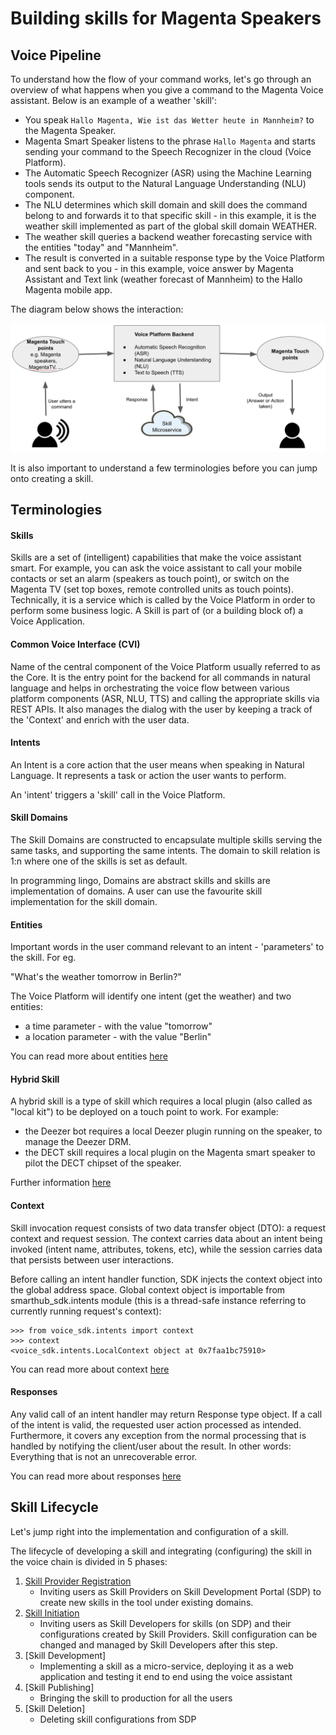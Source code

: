 # Building skills for Magenta Speakers

## Voice Pipeline

To understand how the flow of your command works, let's go through an overview of what happens when you give a command to the Magenta Voice assistant. Below is an example of a weather 'skill':

- You speak `Hallo Magenta, Wie ist das Wetter heute in Mannheim?` to the Magenta Speaker.
- Magenta Smart Speaker listens to the phrase `Hallo Magenta` and starts sending your command to the Speech Recognizer in the cloud (Voice Platform).
- The Automatic Speech Recognizer (ASR) using the Machine Learning tools sends its output to the Natural Language Understanding (NLU) component.
- The NLU determines which skill domain and skill does the command belong to and forwards it to that specific skill - in this example, it is the weather skill implemented as part of the global skill domain WEATHER.
- The weather skill queries a backend weather forecasting service with the entities "today" and "Mannheim".
- The result is converted in a suitable response type by the Voice Platform and sent back to you - in this example, voice answer by Magenta Assistant and Text link (weather forecast of Mannheim) to the Hallo Magenta mobile app.

The diagram below shows the interaction:

![skill_invocation](images/skill_invocation.png)

It is also important to understand a few terminologies before you can jump onto creating a skill.
 
## Terminologies

#### Skills

Skills are a set of (intelligent) capabilities that make the voice assistant smart. For example, you can ask the voice assistant to call your mobile contacts or set an alarm (speakers as touch point), or switch on the Magenta TV (set top boxes, remote controlled units as touch points). Technically, it is a service which is called by the Voice Platform in order to perform some business logic. A Skill is part of (or a building block of) a Voice Application.

#### Common Voice Interface (CVI)

Name of the central component of the Voice Platform usually referred to as the Core. It is the entry point for the backend for all commands in natural language and helps in orchestrating the voice flow between various platform components (ASR, NLU, TTS) and calling the appropriate skills via REST APIs. It also manages the dialog with the user by keeping a track of the 'Context' and enrich with the user data.

#### Intents

An Intent is a core action that the user means when speaking in Natural Language. It represents a task or action the user wants to perform.

An 'intent' triggers a 'skill' call in the Voice Platform. 

#### Skill Domains

The Skill Domains are constructed to encapsulate multiple skills serving the same tasks, and supporting the same intents. The domain to skill relation is 1:n where one of the skills is set as default.

In programming lingo, Domains are abstract skills and skills are implementation of domains. A user can use the favourite skill implementation for the skill domain.

#### Entities

Important words in the user command relevant to an intent - 'parameters' to the skill. For eg.

"What's the weather tomorrow in Berlin?"

The Voice Platform will identify one intent (get the weather) and two entities:

* a time parameter - with the value "tomorrow"
* a location parameter - with the value "Berlin"

You can read more about entities [here](../entities.md) 

#### Hybrid Skill

A hybrid skill is a type of skill which requires a local plugin (also called as "local kit") to be deployed on a touch point to work. For example:

* the Deezer bot requires a local Deezer plugin running on the speaker, to manage the Deezer DRM.
* the DECT skill requires a local plugin on the Magenta smart speaker to pilot the DECT chipset of the speaker.

Further information [here](../use_kits_and_actions.md)

#### Context

Skill invocation request consists of two data transfer object (DTO): a request context and request session. The context carries data about an intent being invoked (intent name, attributes, tokens, etc), while the session carries data that persists between user interactions.

Before calling an intent handler function, SDK injects the context object into the global address space. Global context object is importable from smarthub_sdk.intents module (this is a thread-safe instance referring to currently running request's context):

```
>>> from voice_sdk.intents import context
>>> context
<voice_sdk.intents.LocalContext object at 0x7faa1bc75910>
```

You can read more about context [here](../context.md)

#### Responses

Any valid call of an intent handler may return Response type object. If a call of the intent is valid, the requested user action processed as intended. Furthermore, it covers any exception from the normal processing that is handled by notifying the client/user about the result. In other words: Everything that is not an unrecoverable error.

You can read more about responses [here](../response.md)

## Skill Lifecycle

Let's jump right into the implementation and configuration of a skill.

The lifecycle of developing a skill and integrating (configuring) the skill in the voice chain is divided in 5 phases:

1. [Skill Provider Registration](skill_provider_registration.md)
    * Inviting users as Skill Providers on Skill Development Portal (SDP) to create new skills in the tool under existing domains.
2. [Skill Initiation](skill_initiation.md)
    * Inviting users as Skill Developers for skills (on SDP) and their configurations created by Skill Providers. Skill configuration can be changed and managed by Skill Developers after this step.
3. [Skill Development]
    * Implementing a skill as a micro-service, deploying it as a web application and testing it end to end using the voice assistant
4. [Skill Publishing]
    * Bringing the skill to production for all the users
5. [Skill Deletion]
    * Deleting skill configurations from SDP

